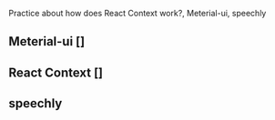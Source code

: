 Practice about how does React Context work?, Meterial-ui, speechly

## Meterial-ui []

## React Context []

## speechly
